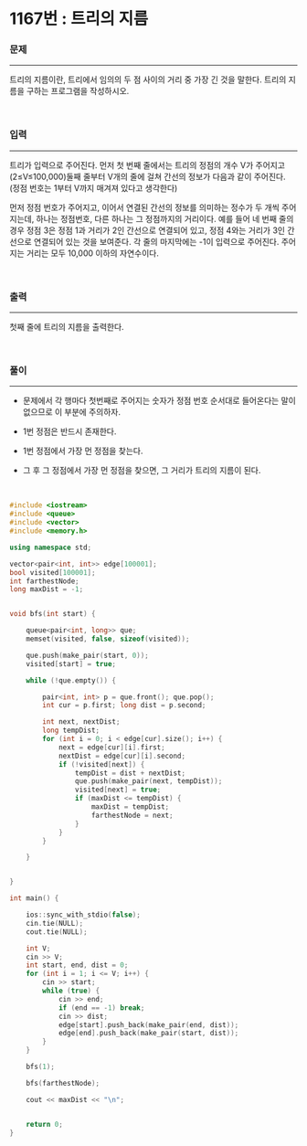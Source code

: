 1167번 : 트리의 지름
===
### 문제
---
트리의 지름이란, 트리에서 임의의 두 점 사이의 거리 중 가장 긴 것을 말한다. 트리의 지름을 구하는 프로그램을 작성하시오.

<br>

### 입력
---
트리가 입력으로 주어진다. 먼저 첫 번째 줄에서는 트리의 정점의 개수 V가 주어지고 (2≤V≤100,000)둘째 줄부터 V개의 줄에 걸쳐 간선의 정보가 다음과 같이 주어진다. (정점 번호는 1부터 V까지 매겨져 있다고 생각한다)

먼저 정점 번호가 주어지고, 이어서 연결된 간선의 정보를 의미하는 정수가 두 개씩 주어지는데, 하나는 정점번호, 다른 하나는 그 정점까지의 거리이다. 예를 들어 네 번째 줄의 경우 정점 3은 정점 1과 거리가 2인 간선으로 연결되어 있고, 정점 4와는 거리가 3인 간선으로 연결되어 있는 것을 보여준다. 각 줄의 마지막에는 -1이 입력으로 주어진다. 주어지는 거리는 모두 10,000 이하의 자연수이다.

<br>

### 출력
---
첫째 줄에 트리의 지름을 출력한다.


<br>

### 풀이
---

- 문제에서 각 행마다 첫번째로 주어지는 숫자가 정점 번호 순서대로 들어온다는 말이 없으므로 이 부분에 주의하자.

- 1번 정점은 반드시 존재한다.

- 1번 정점에서 가장 먼 정점을 찾는다.

- 그 후 그 정점에서 가장 먼 정점을 찾으면, 그 거리가 트리의 지름이 된다.

<br>

```c++
#include <iostream>
#include <queue>
#include <vector>
#include <memory.h>

using namespace std;

vector<pair<int, int>> edge[100001];
bool visited[100001];
int farthestNode;
long maxDist = -1;


void bfs(int start) {

	queue<pair<int, long>> que;
	memset(visited, false, sizeof(visited));

	que.push(make_pair(start, 0));
	visited[start] = true;

	while (!que.empty()) {

		pair<int, int> p = que.front(); que.pop();
		int cur = p.first; long dist = p.second;

		int next, nextDist;
		long tempDist;
		for (int i = 0; i < edge[cur].size(); i++) {
			next = edge[cur][i].first;
			nextDist = edge[cur][i].second;
			if (!visited[next]) {
				tempDist = dist + nextDist;
				que.push(make_pair(next, tempDist));
				visited[next] = true;
				if (maxDist <= tempDist) {
					maxDist = tempDist;
					farthestNode = next;
				}
			}
		}

	}


}

int main() {

	ios::sync_with_stdio(false);
	cin.tie(NULL);
	cout.tie(NULL);

	int V;
	cin >> V;
	int start, end, dist = 0;
	for (int i = 1; i <= V; i++) {
		cin >> start;
		while (true) {
			cin >> end;
			if (end == -1) break;
			cin >> dist;
			edge[start].push_back(make_pair(end, dist));
			edge[end].push_back(make_pair(start, dist));
		}
	}

	bfs(1);

	bfs(farthestNode);

	cout << maxDist << "\n";


	return 0;
}
```
